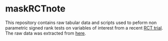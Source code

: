 # maskRCTnote
This repository contains raw tabular data and scripts used to peform non parametric signed rank tests on variables  of interest from a recent [RCT trial](https://www.poverty-action.org/sites/default/files/publications/Mask_Second_Stage_Paper_20211108.pdf.pdf).
The raw data was extracted from [here](https://gitlab.com/emily-crawford/bd-mask-rct).
